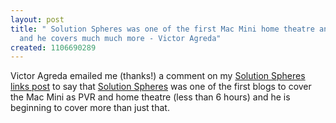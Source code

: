 ```yaml
---
layout: post
title: " Solution Spheres was one of the first Mac Mini home theatre and PVR sites
  and he covers much much more - Victor Agreda"
created: 1106690289
---
```

<p>Victor Agreda emailed me (thanks!) a comment on my <a href="http://www.rolandtanglao.com/archives/2005/01/25/todays_links">Solution Spheres links post</a> to say that <a href="http://solutionspheres.blogspot.com/">Solution Spheres</a> was one of the first blogs to cover the Mac Mini as PVR and home theatre (less than 6 hours) and he is beginning to cover more than just that.</p>

